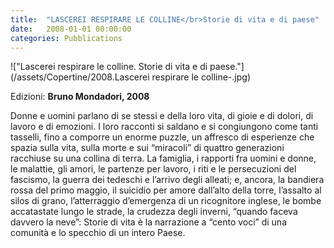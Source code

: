 ```yaml
---
title:  "LASCEREI RESPIRARE LE COLLINE</br>Storie di vita e di paese"
date:   2008-01-01 00:00:00
categories: Pubblications
---
```


!["Lascerei respirare le colline. Storie di vita e di paese."](/assets/Copertine/2008.Lascerei respirare le colline-.jpg)

Edizioni: **Bruno Mondadori, 2008**

Donne e uomini parlano di se stessi e della loro vita, di gioie e di dolori, di lavoro e di emozioni. I loro racconti si saldano e si congiungono come tanti tasselli, fino a comporre un enorme puzzle, un affresco di esperienze che spazia sulla vita, sulla morte e sui “miracoli” di quattro generazioni racchiuse su una collina di terra. La famiglia, i rapporti fra uomini e donne, le malattie, gli amori, le partenze per lavoro, i riti e le persecuzioni del fascismo, la guerra dei tedeschi e l’arrivo degli alleati; e, ancora, la bandiera rossa del primo maggio, il suicidio per amore dall’alto della torre, l’assalto al silos di grano, l’atterraggio d’emergenza di un ricognitore inglese, le bombe accatastate lungo le strade, la crudezza degli inverni, “quando faceva davvero la neve”: Storie di vita è la narrazione a “cento voci” di una comunità e lo specchio di un intero Paese.